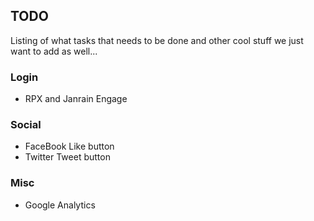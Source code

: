 TODO
----
Listing of what tasks that needs to be done and other cool stuff we just want to add as well...

### Login ###
+ RPX and Janrain Engage

### Social ###
+ FaceBook Like button
+ Twitter Tweet button

### Misc ###
+ Google Analytics
